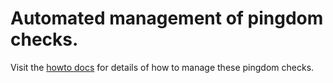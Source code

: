 # Automated management of pingdom checks.

Visit the [howto docs](../docs/uncategorized/pindom.md) for details of how to manage these pingdom checks.
